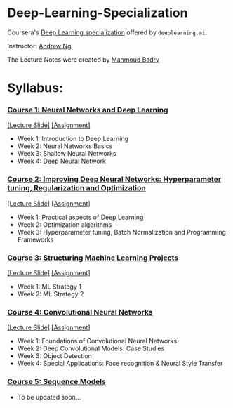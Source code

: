 # Deep-Learning-Specialization

Coursera's [Deep Learning specialization](https://www.coursera.org/specializations/deep-learning) offered by `deeplearning.ai`.

Instructor: [Andrew Ng](http://www.andrewng.org/)

The Lecture Notes were created by [Mahmoud Badry](https://github.com/mbadry1/DeepLearning.ai-Summary)


# Syllabus:
### [Course 1: Neural Networks and Deep Learning](https://github.com/quanghuy0497/Deep-Learning-Specialization/tree/main/Course%201%20-%20Neural%20Network%20and%20Deep%20Learning)
[[Lecture Slide]](https://github.com/quanghuy0497/Deep-Learning-Specialization/tree/main/Course%201%20-%20Neural%20Network%20and%20Deep%20Learning/Lecture%20Slide)
[[Assignment]](https://github.com/quanghuy0497/Deep-Learning-Specialization/tree/main/Course%201%20-%20Neural%20Network%20and%20Deep%20Learning/Assigmnent)
- Week 1: Introduction to Deep Learning
- Week 2: Neural Networks Basics
- Week 3: Shallow Neural Networks
- Week 4: Deep Neural Network
### [Course 2: Improving Deep Neural Networks: Hyperparameter tuning, Regularization and Optimization](https://github.com/quanghuy0497/Deep-Learning-Specialization/tree/main/Course%202%20-%20Improving%20Deep%20Neural%20Networks/)
[[Lecture Slide]](https://github.com/quanghuy0497/Deep-Learning-Specialization/tree/main/Course%202%20-%20Improving%20Deep%20Neural%20Networks/Lecture%20Slide) 
[[Assignment]](https://github.com/quanghuy0497/Deep-Learning-Specialization/tree/main/Course%202%20-%20Improving%20Deep%20Neural%20Networks/Assignment)  
- Week 1: Practical aspects of Deep Learning
- Week 2: Optimization algorithms
- Week 3: Hyperparameter tuning, Batch Normalization and Programming Frameworks
### [Course 3: Structuring Machine Learning Projects](https://github.com/quanghuy0497/Deep-Learning-Specialization/tree/main/Course%203%20-%20Structuring%20Machine%20Learning%20Projects)
[[Lecture Slide]](https://github.com/quanghuy0497/Deep-Learning-Specialization/tree/main/Course%203%20-%20Structuring%20Machine%20Learning%20Projects/Lecture%20Slide)
[[Assignment]](https://github.com/quanghuy0497/Deep-Learning-Specialization/tree/main/Course%203%20-%20Structuring%20Machine%20Learning%20Projects/Assignment)  
- Week 1: ML Strategy 1
- Week 2: ML Strategy 2
### [Course 4: Convolutional Neural Networks](https://github.com/quanghuy0497/Deep-Learning-Specialization/tree/main/Course%204%20-%20Convolutional%20Neural%20Networks)
[[Lecture Slide]](https://github.com/quanghuy0497/Deep-Learning-Specialization/tree/main/Course%204%20-%20Convolutional%20Neural%20Networks/Lecture%20Slide)
[[Assignment]](https://github.com/quanghuy0497/Deep-Learning-Specialization/tree/main/Course%204%20-%20Convolutional%20Neural%20Networks/Assignment) 
- Week 1: Foundations of Convolutional Neural Networks
- Week 2: Deep Convolutional Models: Case Studies
- Week 3: Object Detection
- Week 4: Special Applications: Face recognition & Neural Style Transfer
### [Course 5: Sequence Models](https://github.com/quanghuy0497/Deep-Learning-Specialization/tree/main/Course%205%20-%20Sequence%20Models)
- To be updated soon...
